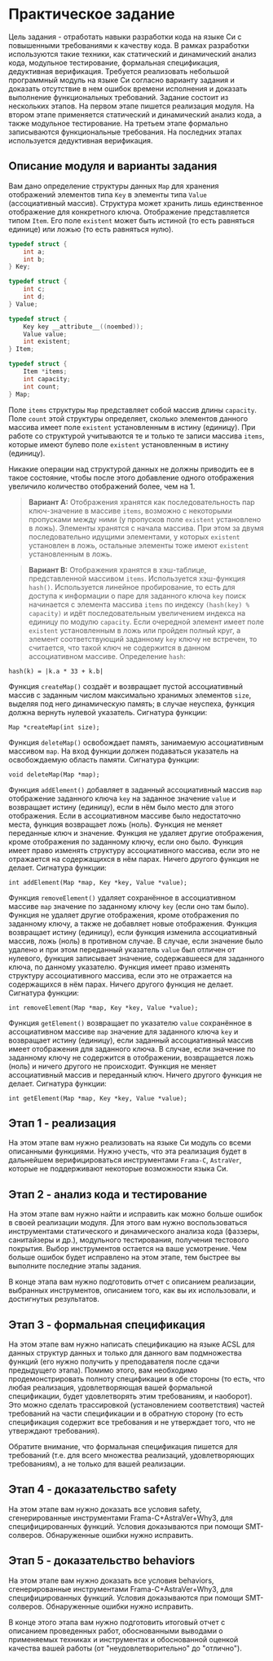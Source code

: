 # Практическое задание

Цель задания - отработать навыки разработки кода на языке Си с повышенными требованиями к качеству кода. В рамках разработки используются такие техники, как статический и динамический анализ кода, модульное тестирование, формальная спецификация, дедуктивная верификация. Требуется реализовать небольшой программный модуль на языке Си согласно варианту задания и доказать отсутствие в нем ошибок времени исполнения и доказать выполнение функциональных требований. Задание состоит из нескольких этапов. На первом этапе пишется реализация модуля. На втором этапе применяется статический и динамический анализ кода, а также модульное тестирование. На третьем этапе формально записываются функциональные требования. На последних этапах используется дедуктивная верификация.

## Описание модуля и варианты задания

Вам дано определение структуры данных `Map` для хранения отображений
элементов типа `Key` в элементы типа `Value` (ассоциативный массив).
Структура может хранить лишь единственное отображение для конкретного
ключа. Отображение представляется типом `Item`. Его поле `existent` может
быть истиной (то есть равняться единице) или ложью (то есть равняться нулю).

```c
typedef struct {
    int a;
    int b;
} Key;

typedef struct {
    int c;
    int d;
} Value;

typedef struct {
    Key key __attribute__((noembed));
    Value value;
    int existent;
} Item;

typedef struct {
    Item *items;
    int capacity;
    int count;
} Map;
```

Поле `items` структуры `Map` представляет собой массив длины `capacity`. Поле
`count` этой структуры определяет, сколько элементов данного массива
имеет поле `existent` установленным в истину (единицу). При работе со
структурой учитываются те и только те записи массива `items`,
которые имеют булево поле `existent` установленным в истину (единицу).

Никакие операции над структурой данных не должны приводить ее в такое
состояние, чтобы после этого добавление одного отображения увеличило
количество отображений более, чем на 1.

> **Вариант А:** Отображения хранятся как последовательность пар
> ключ-значение в массиве `items`, возможно с некоторыми пропусками между ними
> (у пропусков поле `existent` установлено в ложь). Элементы хранятся с начала массива. При
> этом за двумя последовательно идущими элементами, у
> которых `existent` установлен в ложь, остальные элементы тоже имеют
> `existent` установленным в ложь.

> **Вариант B:** Отображения хранятся в хэш-таблице, представленной
> массивом `items`. Используется хэш-функция `hash()`. Используется линейное
> пробирование, то есть для доступа к информации о паре для заданного
> ключа `key` поиск начинается c элемента массива `items` по индексу
> `(hash(key) % capacity)` и идёт последовательным увеличением индекса на
> единицу по модулю `capacity`. Если очередной элемент имеет поле
> `existent` установленным в ложь или пройден полный круг, а элемент
> соответствующий заданному `key` ключу не встречен, то считается, что
> такой ключ не содержится в данном ассоциативном массиве.
> Определение `hash`:

    hash(k) = |k.a * 33 + k.b|

Функция `createMap()` создаёт и возвращает пустой ассоциативный массив с
заданным числом максимально хранимых элементов `size`, выделяя под него
динамическую память; в случае неуспеха, функция должна вернуть нулевой
указатель.
Сигнатура функции:

    Map *createMap(int size);

Функция `deleteMap()` освобождает память, занимаемую ассоциативным
массивом `map`. На вход функции должен подаваться указатель на освобождаемую
область памяти.
Сигнатура функции:

    void deleteMap(Map *map);

Функция `addElement()` добавляет в заданный ассоциативный массив `map`
отображение заданного ключа `key` на заданное значение `value` и возвращает истину
(единицу), если в нём было место для этого отображения. Если в ассоциативном массиве
было недостаточно места, функция возвращает ложь (ноль). Функция не меняет
переданные ключ и значение. Функция не удаляет
другие отображения, кроме отображения по заданному ключу, если оно было.
Функция имеет право изменять структуру ассоциативного
массива, если это не отражается на содержащихся в нём парах. Ничего
другого функция не делает.
Сигнатура функции:

    int addElement(Map *map, Key *key, Value *value);

Функция `removeElement()` удаляет сохранённое в ассоциативном массиве `map`
значение по заданному ключу `key` (если оно там было). Функция не удаляет
другие отображения, кроме отображения по заданному ключу, а также не
добавляет новые отображения. Функция возвращает истину (единицу), если
функция изменила ассоциативный массив, ложь (ноль) в противном случае.
В случае, если значение было удалено и при этом переданный указатель
`value` был отличен от нулевого, функция записывает значение,
содержавшееся для заданного ключа, по данному указателю. Функция имеет
право изменять структуру ассоциативного массива, если это не
отражается на содержащихся в нём парах. Ничего другого функция не
делает.
Сигнатура функции:

    int removeElement(Map *map, Key *key, Value *value);

Функция `getElement()` возвращает по указателю `value` сохранённое в ассоциативном массиве `map`
значение для заданного ключа `key` и возвращает истину (единицу), если
заданный ассоциативный массив имеет отображения для заданного ключа. В
случае, если значение по заданному ключу не содержится в отображении, возвращается
ложь (ноль) и ничего другого не происходит. Функция не меняет ассоциативный массив и
переданный ключ. Ничего другого функция не делает.
Сигнатура функции:

    int getElement(Map *map, Key *key, Value *value);


## Этап 1 - реализация

На этом этапе вам нужно реализовать на языке Си модуль со всеми описанными функциями. Нужно учесть, что
эта реализация будет в дальнейшем верифицироваться инструментами `Frama-C`, `AstraVer`, которые
не поддерживают некоторые возможности языка Си.

## Этап 2 - анализ кода и тестирование

На этом этапе вам нужно найти и исправить как можно больше ошибок в своей реализации модуля. Для этого
вам нужно воспользоваться инструментами статического и динамического анализа кода (фаззеры, санитайзеры и др.),
модульного тестирования, получения тестового покрытия. Выбор инструментов остается на ваше усмотрение.
Чем больше ошибок будет исправлено на этом этапе, тем быстрее вы выполните последние этапы задания.

В конце этапа вам нужно подготовить отчет с описанием реализации, выбранных инструментов, описанием того, как вы их использовали,
и достигнутых результатов.

## Этап 3 - формальная спецификация

На этом этапе вам нужно написать спецификацию на языке ACSL для
данных структур данных и только для данного вам подмножества функций (его нужно получить у преподавателя после сдачи предыдущего этапа).
Помимо этого, вам необходимо продемонстрировать полноту спецификации в
обе стороны (то есть, что любая реализация, удовлетворяющая вашей формальной
спецификации, будет удовлетворять этим требованиям, и наоборот). Это можно сделать
трассировкой (установлением соответствия) частей требований на части спецификации и в обратную
сторону (то есть спецификация содержит все требования и не утверждает того, что не утверждают требования).

Обратите внимание, что формальная спецификация пишется для требований (т.е. для всего множества
реализаций, удовлетворяющих требованиям), а не только для вашей реализации.

## Этап 4 - доказательство safety

На этом этапе вам нужно доказать все условия safety, сгенерированные инструментами Frama-C+AstraVer+Why3,
для специфицированных функций. Условия доказываются при помощи SMT-солверов. Обнаруженные ошибки нужно исправить.

## Этап 5 - доказательство behaviors

На этом этапе вам нужно доказать все условия behaviors, сгенерированные инструментами Frama-C+AstraVer+Why3,
для специфицированных функций. Условия доказываются при помощи SMT-солверов. Обнаруженные ошибки нужно исправить.

В конце этого этапа вам нужно подготовить итоговый отчет с описанием проведенных работ, обоснованными выводами о применяемых техниках
и инструментах и обоснованной оценкой качества вашей работы (от "неудовлетворительно" до "отлично").

